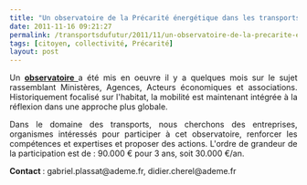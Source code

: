 ```yaml
---
title: "Un observatoire de la Précarité énergétique dans les transports - Appel à Participation"
date: 2011-11-16 09:21:27
permalink: /transportsdufutur/2011/11/un-observatoire-de-la-precarite-energetique-dans-les-transports-appel-a-participation.html
tags: [citoyen, collectivité, Précarité]
layout: post
---
```


<p style="text-align: justify">Un <a href="http://www.developpement-durable.gouv.fr/L-Observatoire-national-de-la,21540.html" target="_blank"><strong>observatoire </strong></a>a été mis en oeuvre il y a quelques mois sur le sujet rassemblant Ministères, Agences, Acteurs économiques et associations. Historiquement focalisé sur l'habitat, la mobilité est maintenant intégrée à la réflexion dans une approche plus globale.</p> <p style="text-align: justify">Dans le domaine des transports, nous cherchons des entreprises, organismes intéressés pour participer à cet observatoire, renforcer les compétences et expertises et proposer des actions. L'ordre de grandeur de la participation est de : 90.000 € pour 3 ans, soit 30.000 €/an.</p> <p style="text-align: justify"><strong>Contact </strong>: gabriel.plassat@ademe.fr, didier.cherel@ademe.fr</p>
